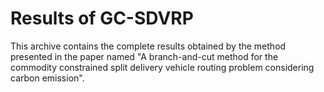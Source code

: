 # Results of GC-SDVRP

This archive contains the complete results obtained by the method presented in the paper named "A branch-and-cut method for the commodity constrained split delivery
vehicle routing problem considering carbon emission".
